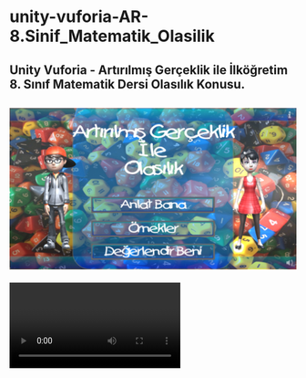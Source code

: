 # unity-vuforia-AR-8.Sinif_Matematik_Olasilik
## Unity Vuforia - Artırılmış Gerçeklik ile İlköğretim 8. Sınıf Matematik Dersi Olasılık Konusu.


![Cover](github/cover.png "Cover")
---
![](github/0.mp4)
